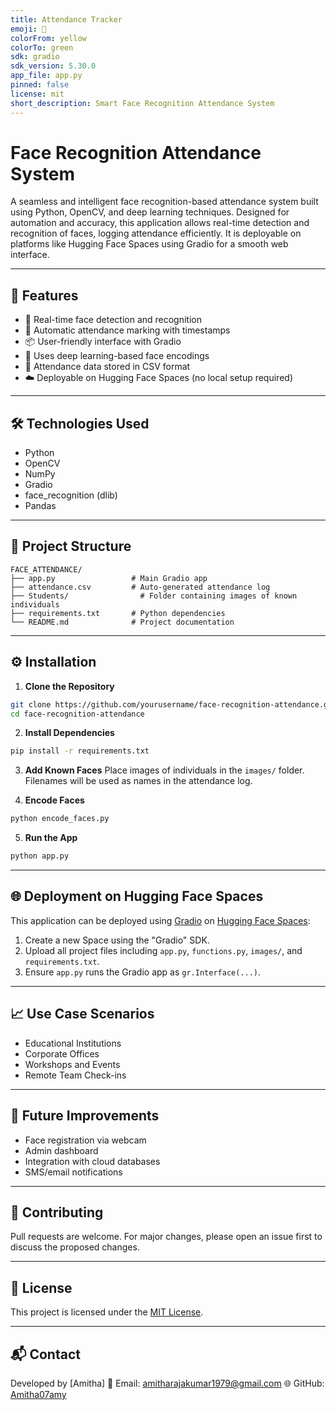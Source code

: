 ```yaml
---
title: Attendance Tracker
emoji: 🐠
colorFrom: yellow
colorTo: green
sdk: gradio
sdk_version: 5.30.0
app_file: app.py
pinned: false
license: mit
short_description: Smart Face Recognition Attendance System
---
```



# Face Recognition Attendance System

A seamless and intelligent face recognition-based attendance system built using Python, OpenCV, and deep learning techniques. Designed for automation and accuracy, this application allows real-time detection and recognition of faces, logging attendance efficiently. It is deployable on platforms like Hugging Face Spaces using Gradio for a smooth web interface.

---

## 🚀 Features

* 🎯 Real-time face detection and recognition
* 📝 Automatic attendance marking with timestamps
* 📦 User-friendly interface with Gradio
* 🧠 Uses deep learning-based face encodings
* 💾 Attendance data stored in CSV format
* ☁️ Deployable on Hugging Face Spaces (no local setup required)

---

## 🛠️ Technologies Used

* Python
* OpenCV
* NumPy
* Gradio
* face\_recognition (dlib)
* Pandas

---

## 📂 Project Structure

```
FACE_ATTENDANCE/
├── app.py                 # Main Gradio app
├── attendance.csv         # Auto-generated attendance log
├── Students/                # Folder containing images of known individuals
├── requirements.txt       # Python dependencies
└── README.md              # Project documentation
```

---

## ⚙️ Installation

1. **Clone the Repository**

```bash
git clone https://github.com/yourusername/face-recognition-attendance.git
cd face-recognition-attendance
```

2. **Install Dependencies**

```bash
pip install -r requirements.txt
```

3. **Add Known Faces**
   Place images of individuals in the `images/` folder. Filenames will be used as names in the attendance log.

4. **Encode Faces**

```bash
python encode_faces.py
```

5. **Run the App**

```bash
python app.py
```

---

## 🌐 Deployment on Hugging Face Spaces

This application can be deployed using [Gradio](https://gradio.app/) on [Hugging Face Spaces](https://huggingface.co/spaces):

1. Create a new Space using the "Gradio" SDK.
2. Upload all project files including `app.py`, `functions.py`, `images/`, and `requirements.txt`.
3. Ensure `app.py` runs the Gradio app as `gr.Interface(...)`.

---

## 📈 Use Case Scenarios

* Educational Institutions
* Corporate Offices
* Workshops and Events
* Remote Team Check-ins

---

## 📌 Future Improvements

* Face registration via webcam
* Admin dashboard
* Integration with cloud databases
* SMS/email notifications

---

## 🤝 Contributing

Pull requests are welcome. For major changes, please open an issue first to discuss the proposed changes.

---

## 📄 License

This project is licensed under the [MIT License](LICENSE).

---


## 📬 Contact

Developed by \[Amitha]
📧 Email: [amitharajakumar1979@gmail.com](mailto:amitharajakumar1979@gmail.com)
🌐 GitHub: [Amitha07amy](https://github.com/Amitha07amy)
